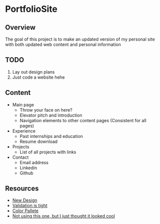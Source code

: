 # PortfolioSite

## Overview
The goal of this project is to make an updated version of my personal site with both updated web content and personal information

## TODO
1. Lay out design plans
2. Just code a website hehe

## Content
* Main page
    - Throw your face on here?
    - Elevator pitch and introduction
    - Navigation elements to other content pages (Consistent for all pages)
* Experience
    - Past internships and education
    - Resume download
* Projects
    - List of all projects with links
* Contact
    - Email address
    - Linkedin
    - Github


## Resources
* [New Design](https://www.figma.com/file/x0hLUkFfOwsAfM0oXq2lLZ/Portfolio-Site?node-id=0%3A1)
* [Validation is tight](https://validator.w3.org/#validate_by_input)
* [Color Pallete](https://coolors.co/323031-3d3b3c-7f7979-c1bdb3-5f5b6b)
* [Not using this one, but I just thought it looked cool](https://coolors.co/8cada7-2e282a-cd5334-edb88b-fad8d6)